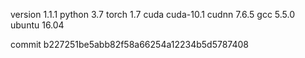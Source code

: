 version 1.1.1
python 3.7
torch 1.7
cuda cuda-10.1
cudnn 7.6.5
gcc 5.5.0
ubuntu 16.04

commit b227251be5abb82f58a66254a12234b5d5787408